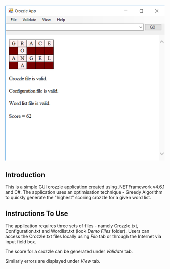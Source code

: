 ![Crozzle app](Images/crozzle.PNG)

## Introduction

This is a simple GUI crozzle application created using .NETFramework v4.6.1 and C#. The application uses an optimisation technique - Greedy Algorithm to quickly generate the "highest" scoring crozzle for a given word list.

## Instructions To Use

The application requires three sets of files - namely Crozzle.txt, Configuration.txt and Wordlist.txt (look _Demo Files_ folder). Users can access the Crozzle.txt files locally using _File_ tab or through the Internet via input field box.

The score for a crozzle can be generated under _Validate_ tab.

Similarly errors are displayed under _View_ tab.
